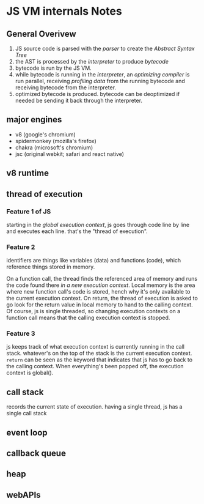 # JS VM internals Notes

## General Overivew

1. JS source code is parsed with the *parser* to create the *Abstract Syntax Tree*
2. the AST is processed by the *interpreter* to produce *bytecode*
3. bytecode is run by the JS VM.
4. while bytecode is running in the *interpreter*, an *optimizing compiler* is run parallel, receiving *profiling data* from the running bytecode and receiving bytecode from the interpreter.
5. optimized bytecode is produced. bytecode can be deoptimized if needed be sending it back through the interpreter.

## major engines

- v8 (google's chromium)
- spidermonkey (mozilla's firefox)
- chakra (microsoft's chromium)
- jsc (original webkit; safari and react native)
 
## v8 runtime

## thread of execution

### Feature 1 of JS

starting in the *global execution context*, js goes through code line by line and executes each line. that's the "thread of execution".

### Feature 2

identifiers are things like variables (data) and functions (code), which reference things stored in memory.

On a function call, the thread finds the referenced area of memory and runs the code found there *in a new execution context*. Local memory is the area where new function call's code is stored, hench why it's only available to the current execution context. On return, the thread of execution is asked to go look for the return value in local memory to hand to the calling context. Of course, js is single threaded, so changing execution contexts on a function call means that the calling execution context is stopped.

### Feature 3

js keeps track of what execution context is currently running in the call stack. whatever's on the top of the stack is the current execution context. `return` can be seen as the keyword that indicates that js has to go back to the calling context. When everything's been popped off, the execution context is global().


## call stack

records the current state of execution. having a single thread, js has a single call stack

## event loop

## callback queue

## heap

## webAPIs

